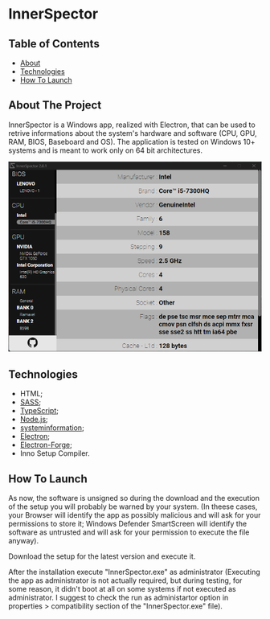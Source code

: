 # InnerSpector

## Table of Contents

* [About](#about-the-project)
* [Technologies](#technologies)
* [How To Launch](#how-to-launch)

## About The Project

InnerSpector is a Windows app, realized with Electron, that can be used to retrive informations about the system's hardware and software (CPU, GPU, RAM, BIOS, Baseboard and OS).
The application is tested on Windows 10+ systems and is meant to work only on 64 bit architectures.

![App-Screen](./src/imgs/repo-only/screen2.png)

## Technologies

* HTML;
* [SASS](https://sass-lang.com/);
* [TypeScript](https://www.typescriptlang.org/);
* [Node.js](https://nodejs.org/);
* [systeminformation](https://systeminformation.io/);
* [Electron](https://www.electronjs.org/);
* [Electron-Forge](https://www.electronforge.io/);
* Inno Setup Compiler.

## How To Launch

As now, the software is unsigned so during the download and the execution of the setup you will probably be warned by your system. (In theese cases, your Browser will identify the app as possibly malicious and will ask for your permissions to store it; Windows Defender SmartScreen will identify the software as untrusted and will ask for your permission to execute the file anyway).

Download the setup for the latest version and execute it.

After the installation execute "InnerSpector.exe" as administrator (Executing the app as administrator is not actually required, but during testing, for some reason, it didn't boot at all on some systems if not executed as administrator. I suggest to check the run as administartor option in properties > compatibility section of the "InnerSpector.exe" file).
